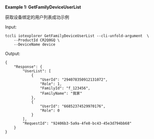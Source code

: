 **Example 1: GetFamilyDeviceUserList**

获取设备绑定的用户列表成功示例

Input: 

```
tccli iotexplorer GetFamilyDeviceUserList --cli-unfold-argument  \
    --ProductId CR2Q0GQ \
    --DeviceName device
```

Output: 
```
{
    "Response": {
        "UserList": [
            {
                "UserId": "294078350912131072",
                "Role": 1,
                "FamilyId": "f_123456",
                "FamilyName": "我家"
            },
            {
                "UserId": "66852374529970176",
                "Role": 0
            }
        ],
        "RequestId": "92406b3-5a9a-4fe8-bc43-45e3d794bb68"
    }
}
```

